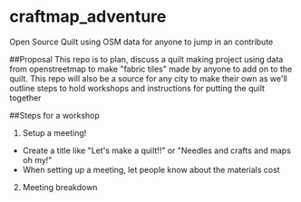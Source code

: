# craftmap_adventure
Open Source Quilt using OSM data for anyone to jump in an contribute

##Proposal
This repo is to plan, discuss a quilt making project using data from openstreetmap to make "fabric tiles" made by anyone to add on to the quilt. This repo will also be a source for any city to make their own as we'll outline steps to hold workshops and instructions for putting the quilt together

##Steps for a workshop

1. Setup a meeting!
 * Create a title like "Let's make a quilt!!" or "Needles and crafts and maps oh my!"
 * When setting up a meeting, let people know about the materials cost
2. Meeting breakdown
